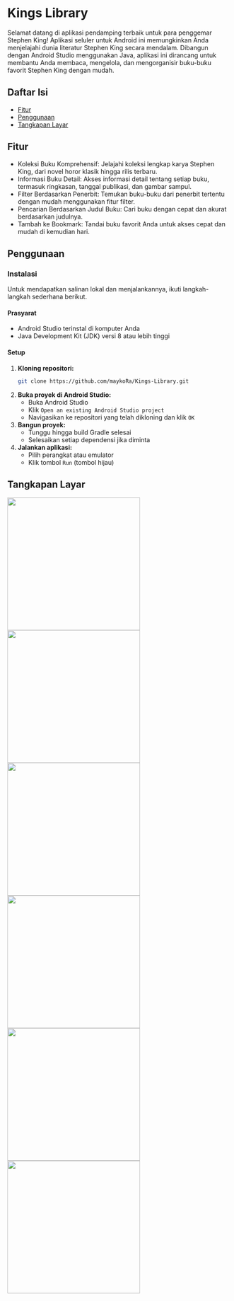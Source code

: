 # Kings Library

Selamat datang di aplikasi pendamping terbaik untuk para penggemar Stephen King! Aplikasi seluler untuk Android ini memungkinkan Anda menjelajahi dunia literatur Stephen King secara mendalam. Dibangun dengan Android Studio menggunakan Java, aplikasi ini dirancang untuk membantu Anda membaca, mengelola, dan mengorganisir buku-buku favorit Stephen King dengan mudah.

## Daftar Isi

- [Fitur](#features)
- [Penggunaan](#usage)
- [Tangkapan Layar](#screenshots)

## Fitur

- Koleksi Buku Komprehensif: Jelajahi koleksi lengkap karya Stephen King, dari novel horor klasik hingga rilis terbaru.
- Informasi Buku Detail: Akses informasi detail tentang setiap buku, termasuk ringkasan, tanggal publikasi, dan gambar sampul.
- Filter Berdasarkan Penerbit: Temukan buku-buku dari penerbit tertentu dengan mudah menggunakan fitur filter.
- Pencarian Berdasarkan Judul Buku: Cari buku dengan cepat dan akurat berdasarkan judulnya.
- Tambah ke Bookmark: Tandai buku favorit Anda untuk akses cepat dan mudah di kemudian hari.

## Penggunaan

### Instalasi

Untuk mendapatkan salinan lokal dan menjalankannya, ikuti langkah-langkah sederhana berikut.

#### Prasyarat

- Android Studio terinstal di komputer Anda
- Java Development Kit (JDK) versi 8 atau lebih tinggi

#### Setup

1. **Kloning repositori:**
   ```sh
   git clone https://github.com/maykoRa/Kings-Library.git
2. **Buka proyek di Android Studio:**
   - Buka Android Studio
   - Klik `Open an existing Android Studio project`
   - Navigasikan ke repositori yang telah dikloning dan klik `OK`
3. **Bangun proyek:**
   - Tunggu hingga build Gradle selesai
   - Selesaikan setiap dependensi jika diminta
4. **Jalankan aplikasi:**
   - Pilih perangkat atau emulator
   - Klik tombol `Run` (tombol hijau)

## Tangkapan Layar
<img src="https://github.com/maykoRa/Kings-Library/assets/113871360/0a351818-ad62-4b15-a1be-20f1544940f9" width="300">
<img src="https://github.com/maykoRa/Kings-Library/assets/113871360/206e93b2-1c3c-41e0-9625-eeb86ede22f5" width="300">
<img src="https://github.com/maykoRa/Kings-Library/assets/113871360/e0643c0c-ffc2-4398-9b4d-24180aa1db1f" width="300">
<img src="https://github.com/maykoRa/Kings-Library/assets/113871360/0413b0b8-976f-4c6c-99da-95527150824d" width="300">
<img src="https://github.com/maykoRa/Kings-Library/assets/113871360/94834c77-0f50-484d-9bed-c447dfded920" width="300">
<img src="https://github.com/maykoRa/Kings-Library/assets/113871360/ae65ad72-088e-45d5-80d5-4d498867b7a1" width="300">


